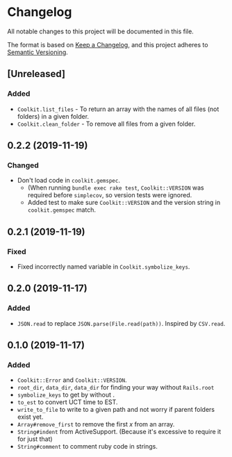 # Changelog

All notable changes to this project will be documented in this file.

The format is based on [Keep a Changelog](https://keepachangelog.com/en/1.0.0/),
and this project adheres to [Semantic Versioning](https://semver.org/spec/v2.0.0.html).

## [Unreleased]

### Added

- `Coolkit.list_files` - To return an array with the names of all files (not folders) in a given folder.
- `Coolkit.clean_folder` - To remove all files from a given folder.

## 0.2.2 (2019-11-19)

### Changed

- Don't load code in `coolkit.gemspec`.
    - (When running `bundle exec rake test`, `Coolkit::VERSION` was required before `simplecov`, so version tests were ignored.
    - Added test to make sure `Coolkit::VERSION` and the version string in `coolkit.gemspec` match.

## 0.2.1 (2019-11-19)

### Fixed

- Fixed incorrectly named variable in `Coolkit.symbolize_keys`.

## 0.2.0 (2019-11-17)

### Added

- `JSON.read` to replace `JSON.parse(File.read(path))`. Inspired by `CSV.read`.

## 0.1.0 (2019-11-17)

### Added

- `Coolkit::Error` and `Coolkit::VERSION`.
- `root_dir`, `data_dir`, `data_dir` for finding your way without `Rails.root`
- `symbolize_keys` to get by without .
- `to_est` to convert UCT time to EST.
- `write_to_file` to write to a given path and not worry if parent folders exist yet.
- `Array#remove_first` to remove the first *x* from an array.
- `String#indent` from ActiveSupport. (Because it's excessive to require it for just that)
- `String#comment` to comment ruby code in strings.
